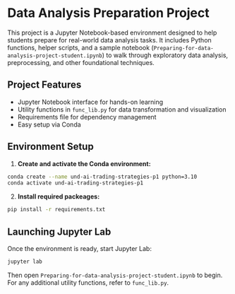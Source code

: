 # Data Analysis Preparation Project

This project is a Jupyter Notebook-based environment designed to help students prepare for real-world data analysis tasks. It includes Python functions, helper scripts, and a sample notebook (`Preparing-for-data-analysis-project-student.ipynb`) to walk through exploratory data analysis, preprocessing, and other foundational techniques.

## Project Features

- Jupyter Notebook interface for hands-on learning
- Utility functions in `func_lib.py` for data transformation and visualization
- Requirements file for dependency management
- Easy setup via Conda

## Environment Setup

1. **Create and activate the Conda environment:**

```bash
conda create --name und-ai-trading-strategies-p1 python=3.10
conda activate und-ai-trading-strategies-p1
```

2. **Install required packeages:**
```bash
pip install -r requirements.txt
```

## Launching Jupyter Lab
Once the environment is ready, start Jupyter Lab:
```bash
jupyter lab
```

Then open `Preparing-for-data-analysis-project-student.ipynb` to begin. For any additional utility functions, refer to `func_lib.py`.

